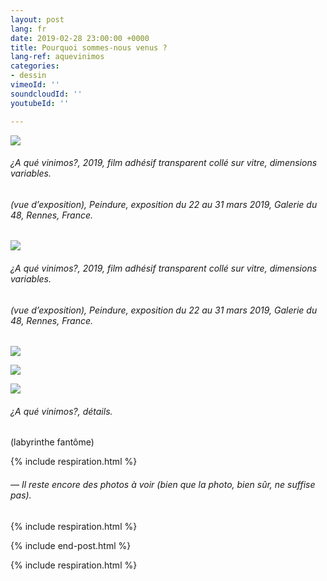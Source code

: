 ```yaml
---
layout: post
lang: fr
date: 2019-02-28 23:00:00 +0000
title: Pourquoi sommes-nous venus ?
lang-ref: aquevinimos
categories:
- dessin
vimeoId: ''
soundcloudId: ''
youtubeId: ''

---
```

![](/mepierdoparaver/imgs/dsc_1911-fin-up.jpg)

###### _¿A qué vinimos?_, 2019, film adhésif transparent collé sur vitre, dimensions variables.

###### (vue d’exposition), _Peindure_, exposition du 22 au 31 mars 2019, Galerie du 48, Rennes, France.

![](/mepierdoparaver/imgs/dsc_1910-fin-up.jpg)

###### _¿A qué vinimos?_, 2019, film adhésif transparent collé sur vitre, dimensions variables.

###### (vue d’exposition), _Peindure_, exposition du 22 au 31 mars 2019, Galerie du 48, Rennes, France.

![](/mepierdoparaver/imgs/dsc_1892-fin-up.jpg)

![](/mepierdoparaver/imgs/dsc_1901-fin-up.jpg)

![](/mepierdoparaver/imgs/dsc_1905-fin-up.jpg)

###### _¿A qué vinimos?_, détails.

(labyrinthe fantôme)

{% include respiration.html %}

###### _— Il reste encore des photos à voir (bien que la photo, bien sûr, ne suffise pas)._

{% include respiration.html %}

{% include end-post.html %}

{% include respiration.html %}